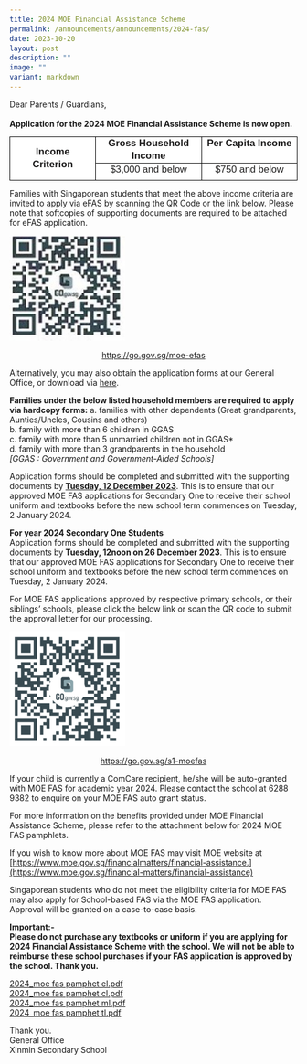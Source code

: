 ```yaml
---
title: 2024 MOE Financial Assistance Scheme
permalink: /announcements/announcements/2024-fas/
date: 2023-10-20
layout: post
description: ""
image: ""
variant: markdown
---
```

Dear Parents / Guardians,<br><br>
**Application for the 2024 MOE Financial Assistance Scheme is now open.**

  

<table style="margin: auto; outline: 0px; padding: 0px; clear: both; border-collapse: collapse; color: rgb(0, 0, 0); font-family: Helvetica, sans-serif; font-size: 17px; font-style: normal; font-variant-ligatures: normal; font-variant-caps: normal; font-weight: 400; letter-spacing: normal; orphans: 2; text-align: left; text-transform: none; white-space: normal; widows: 2; word-spacing: 0px; -webkit-text-stroke-width: 0px; background-color: rgb(255, 255, 255); text-decoration-thickness: initial; text-decoration-style: initial; text-decoration-color: initial; border: none;" cellpadding="0" cellspacing="0" border="1" class="MsoTableGrid ive_eobj_center"><tbody style="margin: 0px; outline: 0px; padding: 0px;"><tr style="margin: 0px; outline: 0px; padding: 0px; height: 22pt;"><td style="margin: 0px; outline: 0px; padding: 0cm 5.4pt; width: 125pt; border: 1pt solid windowtext; height: 22pt;" rowspan="2" width="167"><p style="margin: 0px 0px 0cm; outline: 0px; padding: 0px; line-height: 16.8pt; color: rgb(0, 0, 0); font-family: Helvetica, sans-serif; font-size: 17px; font-weight: 400; text-align: center;" align="center" class="MsoNormal"><b style="margin: 0px; outline: 0px; padding: 0px;"><span style="margin: 0px; outline: 0px; padding: 0px; font-family: Arial, sans-serif; color: rgb(30, 29, 29);" lang="EN-SG">Income Criterion</span></b></p></td><td style="margin: 0px; outline: 0px; padding: 0cm 5.4pt; width: 158.5pt; border-top: 1pt solid windowtext; border-right: 1pt solid windowtext; border-bottom: 1pt solid windowtext; border-image: initial; border-left: none; height: 22pt;" valign="top" width="211"><p style="margin: 0px 0px 0cm; outline: 0px; padding: 0px; line-height: 16.8pt; color: rgb(0, 0, 0); font-family: Helvetica, sans-serif; font-size: 17px; font-weight: 400; text-align: center;" align="center" class="MsoNormal"><b style="margin: 0px; outline: 0px; padding: 0px;"><span style="margin: 0px; outline: 0px; padding: 0px; font-family: Arial, sans-serif; color: rgb(30, 29, 29);" lang="EN-SG">Gross Household Income</span></b></p></td><td style="margin: 0px; outline: 0px; padding: 0cm 5.4pt; width: 148.25pt; border-top: 1pt solid windowtext; border-right: 1pt solid windowtext; border-bottom: 1pt solid windowtext; border-image: initial; border-left: none; height: 22pt;" valign="top" width="198"><p style="margin: 0px 0px 0cm; outline: 0px; padding: 0px; line-height: 16.8pt; color: rgb(0, 0, 0); font-family: Helvetica, sans-serif; font-size: 17px; font-weight: 400; text-align: center;" align="center" class="MsoNormal"><b style="margin: 0px; outline: 0px; padding: 0px;"><span style="margin: 0px; outline: 0px; padding: 0px; font-family: Arial, sans-serif; color: rgb(30, 29, 29);" lang="EN-SG">Per Capita Income</span></b></p></td></tr><tr style="margin: 0px; outline: 0px; padding: 0px; height: 22pt;"><td style="margin: 0px; outline: 0px; padding: 0cm 5.4pt; width: 158.5pt; border-top: none; border-left: none; border-bottom: 1pt solid windowtext; border-right: 1pt solid windowtext; height: 22pt;" valign="top" width="211"><p style="margin: 0px 0px 0cm; outline: 0px; padding: 0px; line-height: 16.8pt; color: rgb(0, 0, 0); font-family: Helvetica, sans-serif; font-size: 17px; font-weight: 400; text-align: center;" align="center" class="MsoNormal"><span style="margin: 0px; outline: 0px; padding: 0px; font-family: Arial, sans-serif; color: rgb(30, 29, 29);" lang="EN-SG">$3,000 and below</span></p></td><td style="margin: 0px; outline: 0px; padding: 0cm 5.4pt; width: 148.25pt; border-top: none; border-left: none; border-bottom: 1pt solid windowtext; border-right: 1pt solid windowtext; height: 22pt;" valign="top" width="198"><p style="margin: 0px 0px 0cm; outline: 0px; padding: 0px; line-height: 16.8pt; color: rgb(0, 0, 0); font-family: Helvetica, sans-serif; font-size: 17px; font-weight: 400; text-align: center;" align="center" class="MsoNormal"><span style="margin: 0px; outline: 0px; padding: 0px; font-family: Arial, sans-serif; color: rgb(30, 29, 29);" lang="EN-SG">$750 and below</span></p></td></tr></tbody></table>

Families with Singaporean students that meet the above income criteria are invited to apply via eFAS by scanning the QR Code or the link below. Please note that softcopies of supporting documents are required to be attached for eFAS application.

<style>  
img {  
  display: block;  
  margin-left: auto;  
  margin-right: auto;  
}  
</style>  
<img src="/images/Picture1.jpeg" alt="2023 Financial Assistance Scheme (With Revised Income Criteria)" style="width:40%;">  
  
<p style="text-align:center;"><a href="https://go.gov.sg/moe-efas">https://go.gov.sg/moe-efas</a></p>

Alternatively, you may also obtain the application forms at our General Office, or download via [here](/files/MOE%20FAS/2024/2024%20moe%20fas%20application%20form.pdf).


**Families under the below listed household members are required to apply via hardcopy forms:**
a. families with other dependents (Great grandparents, Aunties/Uncles, Cousins and others)<br>
b. family with more than 6 children in GGAS<br>
c. family with more than 5 unmarried children not in GGAS*<br>
d. family with more than 3 grandparents in the household<br>
*[GGAS : Government and Government-Aided Schools]*



Application forms should be completed and submitted with the supporting documents by **<u>Tuesday, 12 December 2023</u>**. This is to ensure that our approved MOE FAS applications for Secondary One to receive their school uniform and textbooks before the new school term commences on Tuesday, 2 January 2024.

**For year 2024 Secondary One Students**<br>
Application forms should be completed and submitted with the supporting documents by **Tuesday, 12noon on 26 December 2023**. This is to ensure that our approved MOE FAS applications for Secondary One to receive their school uniform and textbooks before the new school term commences on Tuesday, 2 January 2024.

For MOE FAS applications approved by respective primary schools, or their siblings’ schools, please click the below link or scan the QR code to submit the approval letter for our processing.

<style>  
img {  
  display: block;  
  margin-left: auto;  
  margin-right: auto;  
}  
</style>  

<img src="/images/MOE%20FAS/moe_fas_2.png" alt="2023 Financial Assistance Scheme (With Revised Income Criteria)" style="width:40%;">  
<p style="text-align:center;"><a href="https://go.gov.sg/s1-moefas">https://go.gov.sg/s1-moefas</a></p>

If your child is currently a ComCare recipient, he/she will be auto-granted with MOE FAS for academic year 2024. Please contact the school at 6288 9382 to enquire on your MOE FAS auto grant status.

For more information on the benefits provided under MOE Financial Assistance Scheme, please refer to the attachment below for 2024 MOE FAS pamphlets.

If you wish to know more about MOE FAS may visit MOE website at [https://www.moe.gov.sg/financialmatters/financial-assistance.](https://www.moe.gov.sg/financial-matters/financial-assistance)



Singaporean students who do not meet the eligibility criteria for MOE FAS may also apply for School-based FAS via the MOE FAS application. Approval will be granted on a case-to-case basis.

**Important:-<br>
Please do not purchase any textbooks or uniform if you are applying for 2024 Financial Assistance Scheme with the school. We will not be able to reimburse these school purchases if your FAS application is approved by the school. Thank you.**

[2024_moe fas pamphet el.pdf](/files/MOE%20FAS/2024/2024_moe%20fas%20pamphet%20el.pdf)<br>
[2024_moe fas pamphet cl.pdf](/files/MOE%20FAS/2024/2024_moe%20fas%20pamphet%20cl.pdf)<br>
[2024_moe fas pamphet ml.pdf](/files/MOE%20FAS/2024/2024_moe%20fas%20pamphet%20ml.pdf)<br>
[2024_moe fas pamphet tl.pdf](/files/MOE%20FAS/2024/2024_moe%20fas%20pamphet%20tl.pdf)

Thank you. <br>
General Office<br>
Xinmin Secondary School